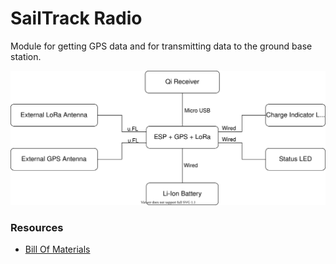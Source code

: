 # SailTrack Radio
Module for getting GPS data and for transmitting data to the ground base station.

<p align="center">
  <img src="block-diagram.svg"/>
</p>

### Resources
* [Bill Of Materials](BOM.csv)
